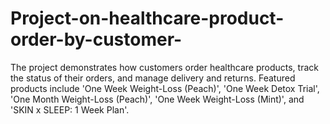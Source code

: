 # Project-on-healthcare-product-order-by-customer-
The project demonstrates how customers order healthcare products, track the status of their orders, and manage delivery and returns. Featured products include 'One Week Weight-Loss (Peach)', 'One Week Detox Trial', 'One Month Weight-Loss (Peach)', 'One Week Weight-Loss (Mint)', and 'SKIN x SLEEP: 1 Week Plan'.
